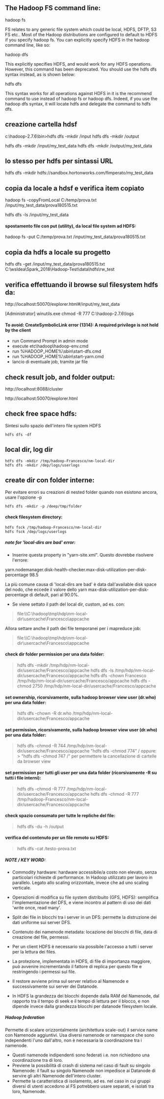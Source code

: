 ## The Hadoop FS command line:

hadoop fs <arguments>

FS relates to any generic file system which could be local, HDFS, DFTP, S3 FS etc.. 
Most of the Hadoop distributions are configured to default to HDFS  if you specify hadoop fs. 
You can explicitly specify HDFS in the hadoop command line, like so:
 
hadoop dfs <arguments>

This explicitly specifies HDFS, and would work for any HDFS operations.
However, this command has been deprecated. You should use the hdfs dfs syntax instead, as is shown below:
 
hdfs dfs <arguments>

This syntax works for all operations against HDFS in it is the recommend command to use instead of hadoop fs or hadoop dfs. 
Indeed, if you use the hadoop dfs syntax, it will locate hdfs and delegate the command to hdfs dfs.


## creazione cartella hdsf
c:\hadoop-2.7.6\bin>hdfs dfs -mkdir /input
hdfs dfs -mkdir /output

hdfs dfs -mkdir /input/my_test_data
hdfs dfs -mkdir /output/my_test_data

## lo stesso per hdfs per sintassi URL
hdfs dfs -mkdir hdfs://sandbox.hortonworks.com/fimperato/my_test_data

## copia da locale a hdsf e verifica item copiato
hadoop fs -copyFromLocal C:/temp/prova.txt  /input/my_test_data/prova180515.txt

hdfs dfs -ls /input/my_test_data

#### spostamento file con put (utility), da local file system ad HDFS:
hadoop fs -put C:/temp/prova.txt  /input/my_test_data/prova180515.txt

## copia da hdfs a locale su progetto
hdfs dfs -get /input/my_test_data/prova180515.txt C:\wsIdea\Spark_2018\Hadoop-Test\data\hdfs\rw_test

## verifica effettuando il browse sul filesystem hdfs da:
http://localhost:50070/explorer.html#/input/my_test_data

[Administrator] winutils.exe chmod -R 777 C:\hadoop-2.7.6\logs

#### To avoid: CreateSymbolicLink error (1314): A required privilege is not held by the client
- run Command Prompt in admin mode
- execute etc\hadoop\hadoop-env.cmd
- run %HADOOP_HOME%\sbin\start-dfs.cmd
- run %HADOOP_HOME%\sbin\start-yarn.cmd
- lancio di eventuale job, tramite jar file

## check result job, and folder output:
http://localhost:8088/cluster

http://localhost:50070/explorer.html

## check free space hdfs: 
Sintesi sullo spazio dell'intero file system HDFS
    
    hdfs dfs -df

## local dir, log dir 

    hdfs dfs -mkdir /tmp/hadoop-Francesco/nm-local-dir
    hdfs dfs -mkdir /dep/logs/userlogs

## create dir con folder interne:
Per evitare errori su creazioni di nested folder quando non esistono ancora, usare l'opzione -p

    hdfs dfs -mkdir -p /deep/tmp/folder

#### check filesystem directory:

    hdfs fsck /tmp/hadoop-Francesco/nm-local-dir
    hdfs fsck /dep/logs/userlogs

##### note for 'local-dirs are bad' error:
 - Inserire questa property in "yarn-site.xml". Questo dovrebbe risolvere l'errore:

<property>
  <name>yarn.nodemanager.disk-health-checker.max-disk-utilization-per-disk-percentage</name>
  <value>98.5</value>
</property>

La più comune causa di 'local-dirs are bad' è data dall'available disk space del nodo, 
che eccede il valore dello yarn max-disk-utilization-per-disk-percentage di default, pari al 90.0%.

 - Se viene settato il path del local dir, custom, ad es. con: 
 > file:\\\C:\hadoop\tmp\hdp\nm-local-dir\usercache\Francesco\appcache
 
 Allora settare anche il path dei file temporanei per i mapreduce job:
 > file:\\\C:\hadoop\tmp\hdp\nm-local-dir\usercache\Francesco\appcache
 

#### check dir folder permission per una data folder:
> hdfs dfs -mkdir /tmp/hdp/nm-local-dir/usercache/Francesco/appcache
> hdfs dfs -ls /tmp/hdp/nm-local-dir/usercache/Francesco/appcache
> hdfs dfs -chown Francesco /tmp/hdp/nm-local-dir/usercache/Francesco/appcache 
> hdfs dfs -chmod 2750 /tmp/hdp/nm-local-dir/usercache/Francesco/appcache

#### set ownership, ricorsivamente, sulla hadoop browser view user (dr.who) per una data folder:
> hdfs dfs -chown -R dr.who /tmp/hdp/nm-local-dir/usercache/Francesco/appcache
#### set permission, ricorsivamente, sulla hadoop browser view user (dr.who) per una data folder:
> hdfs dfs -chmod -R 744 /tmp/hdp/nm-local-dir/usercache/Francesco/appcache
> "hdfs dfs -chmod 774" / oppure: > "hdfs dfs -chmod 747 /" per permettere la cancellazione di cartelle da browser view 


#### set permission per tutti gli user per una data folder (ricorsivamente -R su tutti i file interni):
> hdfs dfs -chmod -R 777 /tmp/hdp/nm-local-dir/usercache/Francesco/appcache
> hdfs dfs -chmod -R 777 /tmp/hadoop-Francesco/nm-local-dir/usercache/Francesco/appcache

#### check spazio consumato per tutte le repliche del file:
> hdfs dfs -du -h /output

#### verifica del contenuto per un file remoto su HDFS:
> hdfs dfs -cat /testo-prova.txt

##### NOTE / KEY WORD:
* Commodity hardware: hardware accessibile/a costo non elevato, senza particolari richieste di performance. 
In Hadoop utilizzato per lavoro in parallelo. Legato allo scaling orizzontale, invece che ad uno scaling verticale.

* Operazioni di modifica su file system distribuito (GFS, HDFS): semplifica l'implementazione del DFS, 
e viene incontro al pattern di uso dei dati 'write once, read many'.

* Split dei file in blocchi tra i server in un DFS: permette la distruzione dei dati uniforme sui server DFS.

* Contenuto dei namenode metadata: locazione dei blocchi di file, data di creazione del file, permessi.

* Per un client HDFS è necessario sia possibile l'accesso a tutti i server per la lettura dei files.

* La protezione, implementata in HDFS, di file di importanza maggiore, può avvenire incrementando il fattore 
di replica per questo file e restringendo i permessi sul file.

* Il restore avviene prima sul server relativo al Namenode e successivamente sui server dei Datanode.

* In HDFS la grandezza dei blocchi dopende dalla RAM del Namenode, dal rapporto tra il tempo di seek 
e il tempo di lettura per il blocco, e non dipende invece dalla grandezza blocchi per datanode filesystem locale.

##### Hadoop federation 

Permette di scalare orizzontalmente (architettura scale-out) il service name con Namenode aggiuntivi. 
Usa diversi namenode or namespace che sono independenti l'uno dall'altro, non è necessaria la coordinazione tra i namenode.
 * Questi namenode indipendenti sono federati i.e. non richiedono una coordinazione tra di loro.
 * Previene la possibilità di crash di sistema nel caso di fault su singolo Namenode: il fault 
 su singolo Namenode non impedisce ai Datanode di servire gli altri Namenode dell'intero cluster. 
 * Permette la caratteristica di isolamento, ad es. nel caso in cui gruppi diversi di utenti accedono 
al FS potrebbero usare separati, e isolati tra loro, Namenode.
